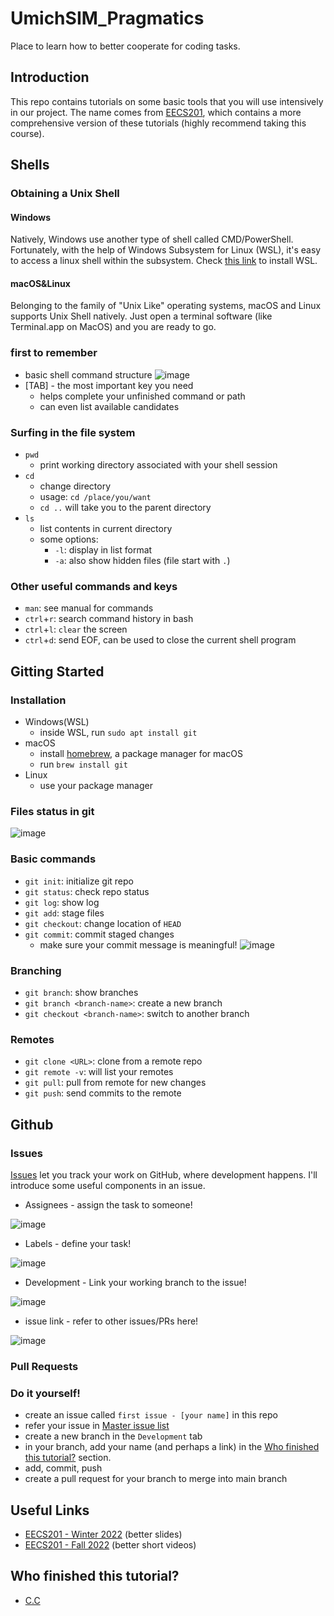 # UmichSIM_Pragmatics
Place to learn how to better cooperate for coding tasks.

## Introduction
This repo contains tutorials on some basic tools that you will use intensively in our project. The name comes from [EECS201](https://www.eecs.umich.edu/courses/eecs201/wn2022/), which contains a more comprehensive version of these tutorials (highly recommend taking this course).

## Shells
### Obtaining a Unix Shell
#### Windows
Natively, Windows use another type of shell called CMD/PowerShell. Fortunately, with the help of Windows Subsystem for Linux (WSL), it's easy to access a linux shell within the subsystem. Check [this link](https://learn.microsoft.com/en-us/windows/wsl/install) to install WSL.

#### macOS&Linux
Belonging to the family of "Unix Like" operating systems, macOS and Linux supports Unix Shell natively. Just open a terminal software (like Terminal.app on MacOS) and you are ready to go.

### first to remember
+ basic shell command structure
![image](https://user-images.githubusercontent.com/55869557/211469435-e5d546e7-6714-41c8-8670-3d13bf1e197d.png)
+ [TAB] - the most important key you need
  + helps complete your unfinished command or path
  + can even list available candidates

### Surfing in the file system
+ `pwd`
  + print working directory associated with your shell session
+ `cd`
  + change directory
  + usage: `cd /place/you/want`
  + `cd ..` will take you to the parent directory
+ `ls`
  + list contents in current directory
  + some options:
    + `-l`: display in list format
    + `-a`: also show hidden files (file start with `.`)

### Other useful commands and keys
+ `man`: see manual for commands
+ `ctrl`+`r`: search command history in bash
+ `ctrl`+`l`: `clear` the screen
+ `ctrl`+`d`: send EOF, can be used to close the current shell program


## Gitting Started
### Installation
+ Windows(WSL)
  + inside WSL, run `sudo apt install git`
+ macOS
  + install [homebrew](https://brew.sh/), a package manager for macOS
  + run `brew install git`
+ Linux
  + use your package manager

### Files status in git
![image](https://user-images.githubusercontent.com/55869557/211577924-1324b8b3-3be7-4561-9daa-a69825789677.png)

### Basic commands
+ `git init`: initialize git repo
+ `git status`: check repo status
+ `git log`: show log
+ `git add`: stage files
+ `git checkout`: change location of `HEAD`
+ `git commit`: commit staged changes
  + make sure your commit message is meaningful!
![image](https://user-images.githubusercontent.com/55869557/211599023-888fa7f1-975b-4640-8c8a-7a914aa2b0af.png)

### Branching
+ `git branch`: show branches
+ `git branch <branch-name>`: create a new branch
+ `git checkout <branch-name>`: switch to another branch

### Remotes
+ `git clone <URL>`: clone from a remote repo
+ `git remote -v`: will list your remotes
+ `git pull`: pull from remote for new changes
+ `git push`: send commits to the remote


## Github
### Issues
[Issues](https://docs.github.com/en/issues/tracking-your-work-with-issues/about-issues) let you track your work on GitHub, where development happens. I'll introduce some useful components in an issue.

+ Assignees - assign the task to someone!

![image](https://user-images.githubusercontent.com/55869557/211592971-d364d4c8-1476-4a89-9aea-e37063481534.png)

+ Labels - define your task!

![image](https://user-images.githubusercontent.com/55869557/211592793-181ad927-1756-4a7a-ad7f-888690962b0f.png)

+ Development - Link your working branch to the issue!

![image](https://user-images.githubusercontent.com/55869557/211593068-25f30f40-bf05-412a-9552-bbcc40b613c0.png)

+ issue link - refer to other issues/PRs here!

![image](https://user-images.githubusercontent.com/55869557/211595194-e0a987ef-5bd3-4728-87e2-0d0264bc0e77.png)

### Pull Requests


### Do it yourself!
+ create an issue called `first issue - [your name]` in this repo
+ refer your issue in [Master issue list](https://github.com/UmichSIM/UmichSIM_Pragmatics/issues/1)
+ create a new branch in the `Development` tab
+ in your branch, add your name (and perhaps a link) in the [Who finished this tutorial?](#who-finished-this-tutorial) section.
+ add, commit, push
+ create a pull request for your branch to merge into main branch



## Useful Links
+ [EECS201 - Winter 2022](https://www.eecs.umich.edu/courses/eecs201/wn2022/) (better slides)
+ [EECS201 - Fall 2022](https://www.eecs.umich.edu/courses/eecs201/fa2022/schedule) (better short videos)

## Who finished this tutorial?
+ [C.C](https://github.com/TomCC7)
